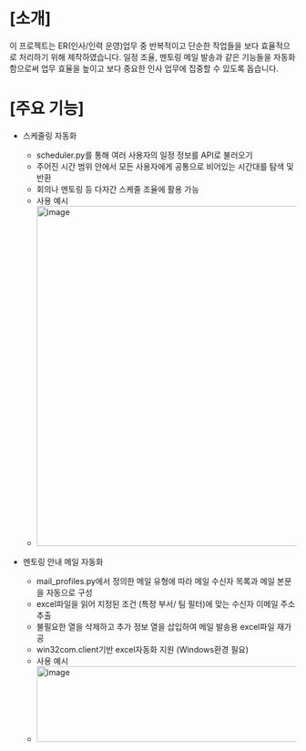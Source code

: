 # [소개]
이 프로젝트는 ER(인사/인력 운영)업무 중 반복적이고 단순한 작업들을 보다 효율적으로 처리하기 위해 제작하였습니다.
일정 조율, 멘토링 메일 발송과 같은 기능들을 자동화함으로써 업무 효율을 높이고 보다 중요한 인사 업무에 집중할 수 있도록 돕습니다.

# [주요 기능]
* 스케줄링 자동화
  - scheduler.py를 통해 여러 사용자의 일정 정보를 API로 불러오기
  - 주어진 시간 범위 안에서 모든 사용자에게 공통으로 비어있는 시간대를 탐색 및 반환
  - 회의나 멘토링 등 다자간 스케줄 조율에 활용 가능
  - 사용 예시
  - 
    <img width="482" height="597" alt="image" src="https://github.com/user-attachments/assets/ebbc22ff-e56d-4972-b559-f4ba4d4cf460" />


* 멘토링 안내 메일 자동화
  - mail_profiles.py에서 정의한 메일 유형에 따라 메일 수신자 목록과 메일 본문을 자동으로 구성
  - excel파일을 읽어 지정된 조건 (특정 부서/ 팀 필터)에 맞는 수신자 이메일 주소 추출
  - 불필요한 열을 삭제하고 추가 정보 열을 삽입하여 메일 발송용 excel파일 재가공
  - win32com.client기반 excel자동화 지원 (Windows환경 필요)
  - 사용 예시
  - <img width="570" height="133" alt="image" src="https://github.com/user-attachments/assets/e6d8197a-638e-4ffe-8986-89c3c4739217" />
  
